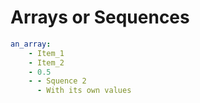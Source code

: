 # Arrays or Sequences

```yaml
an_array:
	- Item_1
	- Item_2
	- 0.5
	- - Squence 2
	  - With its own values
```